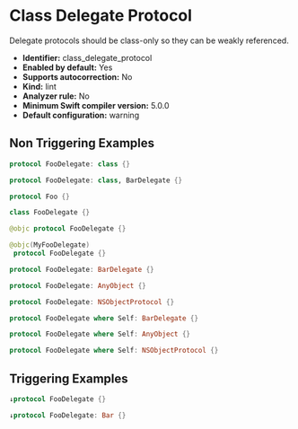 # Class Delegate Protocol

Delegate protocols should be class-only so they can be weakly referenced.

* **Identifier:** class_delegate_protocol
* **Enabled by default:** Yes
* **Supports autocorrection:** No
* **Kind:** lint
* **Analyzer rule:** No
* **Minimum Swift compiler version:** 5.0.0
* **Default configuration:** warning

## Non Triggering Examples

```swift
protocol FooDelegate: class {}

```

```swift
protocol FooDelegate: class, BarDelegate {}

```

```swift
protocol Foo {}

```

```swift
class FooDelegate {}

```

```swift
@objc protocol FooDelegate {}

```

```swift
@objc(MyFooDelegate)
 protocol FooDelegate {}

```

```swift
protocol FooDelegate: BarDelegate {}

```

```swift
protocol FooDelegate: AnyObject {}

```

```swift
protocol FooDelegate: NSObjectProtocol {}

```

```swift
protocol FooDelegate where Self: BarDelegate {}

```

```swift
protocol FooDelegate where Self: AnyObject {}

```

```swift
protocol FooDelegate where Self: NSObjectProtocol {}

```

## Triggering Examples

```swift
↓protocol FooDelegate {}

```

```swift
↓protocol FooDelegate: Bar {}

```